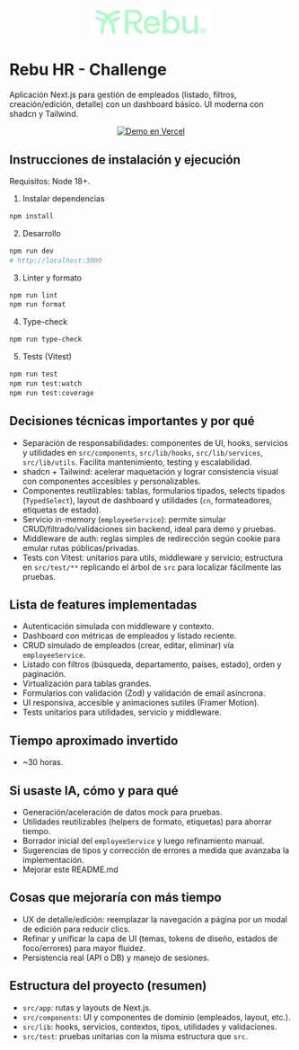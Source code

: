 <p align="center">
  <img src="./public/rebulogo.png" alt="Rebu" width="220" />
</p>

# Rebu HR - Challenge

Aplicación Next.js para gestión de empleados (listado, filtros, creación/edición, detalle) con un dashboard básico. UI moderna con shadcn y Tailwind.

<p align="center">
  <a href="https://rebuhr.vercel.app/" target="_blank" rel="noreferrer">
    <img alt="Demo en Vercel" src="https://img.shields.io/badge/Demo%20en%20Vercel-Visitar-000000?logo=vercel&labelColor=000000&color=1fcc69" />
  </a>
</p>

## Instrucciones de instalación y ejecución

Requisitos: Node 18+.

1. Instalar dependencias

```bash
npm install
```

2. Desarrollo

```bash
npm run dev
# http://localhost:3000
```

3. Linter y formato

```bash
npm run lint
npm run format
```

4. Type-check

```bash
npm run type-check
```

5. Tests (Vitest)

```bash
npm run test
npm run test:watch
npm run test:coverage
```

## Decisiones técnicas importantes y por qué

- Separación de responsabilidades: componentes de UI, hooks, servicios y utilidades en `src/components`, `src/lib/hooks`, `src/lib/services`, `src/lib/utils`. Facilita mantenimiento, testing y escalabilidad.
- shadcn + Tailwind: acelerar maquetación y lograr consistencia visual con componentes accesibles y personalizables.
- Componentes reutilizables: tablas, formularios tipados, selects tipados (`TypedSelect`), layout de dashboard y utilidades (`cn`, formateadores, etiquetas de estado).
- Servicio in-memory (`employeeService`): permite simular CRUD/filtrado/validaciones sin backend, ideal para demo y pruebas.
- Middleware de auth: reglas simples de redirección según cookie para emular rutas públicas/privadas.
- Tests con Vitest: unitarios para utils, middleware y servicio; estructura en `src/test/**` replicando el árbol de `src` para localizar fácilmente las pruebas.

## Lista de features implementadas

- Autenticación simulada con middleware y contexto.
- Dashboard con métricas de empleados y listado reciente.
- CRUD simulado de empleados (crear, editar, eliminar) vía `employeeService`.
- Listado con filtros (búsqueda, departamento, países, estado), orden y paginación.
- Virtualización para tablas grandes.
- Formularios con validación (Zod) y validación de email asíncrona.
- UI responsiva, accesible y animaciones sutiles (Framer Motion).
- Tests unitarios para utilidades, servicio y middleware.

## Tiempo aproximado invertido

- ~30 horas.

## Si usaste IA, cómo y para qué

- Generación/aceleración de datos mock para pruebas.
- Utilidades reutilizables (helpers de formato, etiquetas) para ahorrar tiempo.
- Borrador inicial del `employeeService` y luego refinamiento manual.
- Sugerencias de tipos y corrección de errores a medida que avanzaba la implementación.
- Mejorar este README.md

## Cosas que mejoraría con más tiempo

- UX de detalle/edición: reemplazar la navegación a página por un modal de edición para reducir clics.
- Refinar y unificar la capa de UI (temas, tokens de diseño, estados de foco/errores) para mayor fluidez.
- Persistencia real (API o DB) y manejo de sesiones.

## Estructura del proyecto (resumen)

- `src/app`: rutas y layouts de Next.js.
- `src/components`: UI y componentes de dominio (empleados, layout, etc.).
- `src/lib`: hooks, servicios, contextos, tipos, utilidades y validaciones.
- `src/test`: pruebas unitarias con la misma estructura que `src`.
